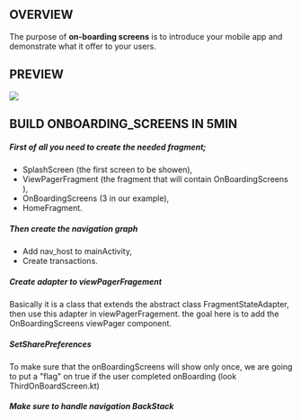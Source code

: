 ## OVERVIEW

The purpose of **on-boarding screens** is to introduce your mobile app and demonstrate what it offer to your users.

## PREVIEW
![](https://i.ibb.co/5sc8VrJ/onboarding-screen.gif)

## BUILD ONBOARDING_SCREENS IN 5MIN
##### First of all you need to create the needed fragment; 
- SplashScreen (the first screen to be showen), 
- ViewPagerFragment (the fragment that will contain OnBoardingScreens ),
- OnBoardingScreens (3 in our example), 
- HomeFragment.

##### Then create the navigation graph
- Add nav_host to mainActivity,
- Create transactions.

##### Create adapter to viewPagerFragement
Basically it is a class that extends the abstract class FragmentStateAdapter, then use this adapter in viewPagerFragement. the goal here is to add the OnBoardingScreens viewPager component. 

##### SetSharePreferences 
To make sure that the onBoardingScreens will show only once, we are going to put a "flag" on true if the user completed onBoarding (look ThirdOnBoardScreen.kt)

##### Make sure to handle navigation BackStack

